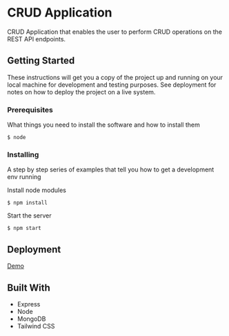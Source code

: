 # CRUD Application

CRUD Application that enables the user to perform CRUD operations on the REST API endpoints.

## Getting Started

These instructions will get you a copy of the project up and running on your local machine for development and testing purposes. See deployment for notes on how to deploy the project on a live system.

### Prerequisites

What things you need to install the software and how to install them

```
$ node
```

### Installing

A step by step series of examples that tell you how to get a development env running

Install node modules

```
$ npm install
```

Start the server

```
$ npm start
```

## Deployment
[Demo](https://crudapp123.herokuapp.com/)

## Built With

* Express
* Node
* MongoDB
* Tailwind CSS


